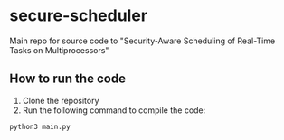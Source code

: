 # secure-scheduler
Main repo for source code to "Security-Aware Scheduling of Real-Time Tasks on Multiprocessors"

## How to run the code
1. Clone the repository
2. Run the following command to compile the code:
```
python3 main.py
```
